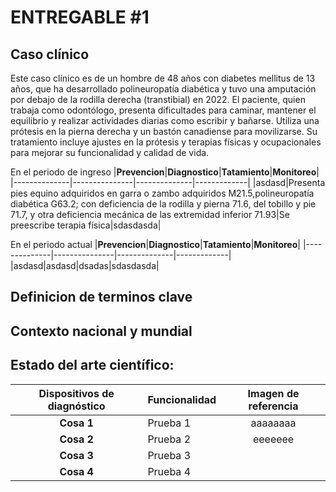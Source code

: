 # ENTREGABLE #1

## Caso clínico
Este caso clínico es de un hombre de 48 años con diabetes mellitus de 13 años, que ha desarrollado polineuropatía diabética y tuvo una amputación por debajo de la rodilla derecha (transtibial) en 2022. El paciente, quien trabaja como odontólogo, presenta dificultades para caminar, mantener el equilibrio y realizar actividades diarias como escribir y bañarse. Utiliza una prótesis en la pierna derecha y un bastón canadiense para movilizarse. Su tratamiento incluye ajustes en la prótesis y terapias físicas y ocupacionales para mejorar su funcionalidad y calidad de vida.

En el periodo de ingreso 
|**Prevencion**|**Diagnostico**|**Tatamiento**|**Monitoreo**|
|--------------|---------------|--------------|-------------|
|asdasd|Presenta pies equino adquiridos en garra o zambo adquiridos M21.5,polineuropatía diabética G63.2; con deficiencia de la rodilla y pierna 71.6, del tobillo y pie 71.7, y otra deficiencia mecánica de las extremidad inferior 71.93|Se preescribe terapia física|sdasdasda|

En el periodo actual
|**Prevencion**|**Diagnostico**|**Tatamiento**|**Monitoreo**|
|--------------|---------------|--------------|-------------|
|asdasd|asdasd|dsadas|sdasdasda|

## Definicion de terminos clave


## Contexto nacional y mundial

## Estado del arte científico:

| Dispositivos de diagnóstico | Funcionalidad                                                                                                                                                                                                                                                                                                                                                                                                                                                                                                                                                                                                                                                                                                                                                                                                                                                                                                                                                                                                                                                                                                                                                                                                                                                                                                                                                                                                                                                                                                                                                                                                                                                                                                                                                                                                                                                                                                                                                                                                                                                                                                                                                                                                      | Imagen de referencia                                                                                                                                                                                                                                                                                                                                                                                                                                                                                                                                                                                                                                                                                                                                                                                                                                      |
|:---------------------------:| ------------------------------------------------------------------------------------------------------------------------------------------------------------------------------------------------------------------------------------------------------------------------------------------------------------------------------------------------------------------------------------------------------------------------------------------------------------------------------------------------------------------------------------------------------------------------------------------------------------------------------------------------------------------------------------------------------------------------------------------------------------------------------------------------------------------------------------------------------------------------------------------------------------------------------------------------------------------------------------------------------------------------------------------------------------------------------------------------------------------------------------------------------------------------------------------------------------------------------------------------------------------------------------------------------------------------------------------------------------------------------------------------------------------------------------------------------------------------------------------------------------------------------------------------------------------------------------------------------------------------------------------------------------------------------------------------------------------------------------------------------------------------------------------------------------------------------------------------------------------------------------------------------------------------------------------------------------------------------------------------------------------------------------------------------------------------------------------------------------------------------------------------------------------------------------------------------------------ |:---------------------------------------------------------------------------------------------------------------------------------------------------------------------------------------------------------------------------------------------------------------------------------------------------------------------------------------------------------------------------------------------------------------------------------------------------------------------------------------------------------------------------------------------------------------------------------------------------------------------------------------------------------------------------------------------------------------------------------------------------------------------------------------------------------------------------------------------------------:|
| **Cosa 1**             | Prueba 1 | aaaaaaaa                                                                                                                                                                                                                                                                                                                                                                                                                                                                                                                                                                                                                                                                                          
| **Cosa 2**             | Prueba 2 | eeeeeee
| **Cosa 3**           | Prueba 3                                                                                                                                                                                                                                                                                                   
| **Cosa 4**     | Prueba 4
